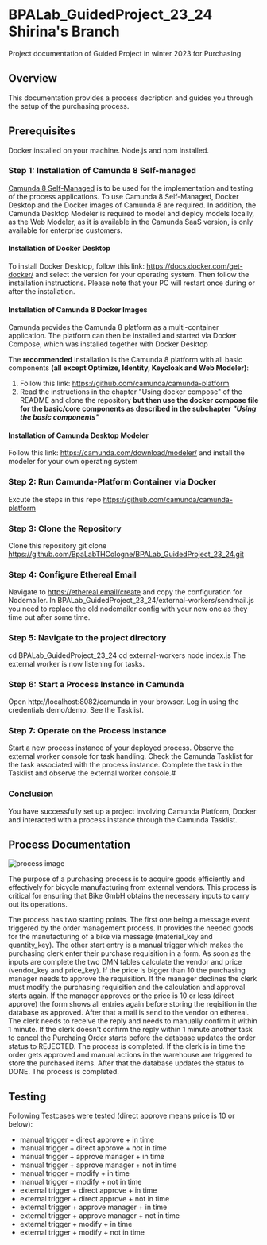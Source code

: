 # BPALab_GuidedProject_23_24 Shirina's Branch
Project documentation of Guided Project in winter 2023 for Purchasing

## Overview
This documentation provides a process decription and guides you through the setup of the purchasing process.

## Prerequisites
Docker installed on your machine. 
Node.js and npm installed. 


### Step 1: Installation of Camunda 8 Self-managed 
[Camunda 8 Self-Managed](https://docs.camunda.io/docs/self-managed/about-self-managed/) is to be used for the implementation and testing of the process applications. To use Camunda 8 Self-Managed, Docker Desktop and the Docker images of Camunda 8 are required.
In addition, the Camunda Desktop Modeler is required to model and deploy models locally, as the Web Modeler, as it is available in the Camunda SaaS version, is only available for enterprise customers.

#### Installation of Docker Desktop
To install Docker Desktop, follow this link: https://docs.docker.com/get-docker/ and select the version for your operating system. Then follow the installation instructions. Please note that your PC will restart once during or after the installation. 

#### Installation of Camunda 8 Docker Images
Camunda provides the Camunda 8 platform as a multi-container application. The platform can then be installed and started via Docker Compose, which was installed together with Docker Desktop

The **recommended** installation is the Camunda 8 platform with all basic components **(all except Optimize, Identity, Keycloak and Web Modeler)**:
1. Follow this link: https://github.com/camunda/camunda-platform
2. Read the instructions in the chapter "Using docker compose" of the README and clone the repository **but then use the docker compose file for the basic/core components as described in the subchapter _"Using the basic components"_**

#### Installation of Camunda Desktop Modeler
Follow this link: https://camunda.com/download/modeler/ and install the modeler for your own operating system

### Step 2: Run Camunda-Platform Container via Docker
Excute the steps in this repo https://github.com/camunda/camunda-platform

### Step 3: Clone the Repository
Clone this repository
git clone https://github.com/BpaLabTHCologne/BPALab_GuidedProject_23_24.git

### Step 4: Configure Ethereal Email 

Navigate to https://ethereal.email/create and copy the configuration for Nodemailer. 
In BPALab_GuidedProject_23_24/external-workers/sendmail.js you need to replace the old nodemailer config with your new one as they time out after some time. 

 
### Step 5: Navigate to the project directory
cd BPALab_GuidedProject_23_24
cd external-workers 
node index.js
The external worker is now listening for tasks.

### Step 6: Start a Process Instance in Camunda
Open http://localhost:8082/camunda in your browser.
Log in using the credentials demo/demo. See the Tasklist. 

### Step 7: Operate on the Process Instance
Start a new process instance of your deployed process.
Observe the external worker console for task handling.
Check the Camunda Tasklist for the task associated with the process instance.
Complete the task in the Tasklist and observe the external worker console.#


### Conclusion
You have successfully set up a project involving Camunda Platform, Docker and interacted with a process instance through the Camunda Tasklist.


## Process Documentation 

![process image](https://github.com/BpaLabTHCologne/BPALab_GuidedProject_23_24/blob/shirina/purchasing-process-overview-executable.png?raw=true)


The purpose of a purchasing process is to acquire goods efficiently and effectively for bicycle manufacturing from external vendors. This process is critical for ensuring that Bike GmbH obtains the necessary inputs to carry out its operations.

The process has two starting points. The first one being a message event triggered by the order management process. It provides the needed goods for the manufacturing of a bike via message (material_key and quantity_key). The other start entry is a manual trigger which makes the purchasing clerk enter their purchase requisition in a form. As soon as the inputs are complete the two DMN tables calculate the vendor and price (vendor_key and price_key). If the price is bigger than 10 the purchasing manager needs to approve the requisition. If the manager declines the clerk must modify the purchasing requisition and the calculation and approval starts again. If the manager approves or the price is 10 or less (direct approve) the form shows all entries again before storing the reqisition in the database as approved. After that a mail is send to the vendor on ethereal. The clerk needs to receive the reply and needs to manually confirm it within 1 minute. If the clerk doesn't confirm the reply within 1 minute another task to cancel the Purchaing Order starts before the database updates the order status to REJECTED. The process is completed. If the clerk is in time the order gets approved and manual actions in the warehouse are triggered to store the purchased items. After that the database updates the status to DONE. The process is completed. 


## Testing 
Following Testcases were tested (direct approve means price is 10 or below): 

- manual trigger + direct approve + in time 
- manual trigger + direct approve + not in time 
- manual trigger + approve manager + in time 
- manual trigger + approve manager + not in time 
- manual trigger + modify + in time  
- manual trigger + modify + not in time  
- external trigger + direct approve + in time 
- external trigger + direct approve + not in time 
- external trigger + approve manager + in time 
- external trigger + approve manager + not in time 
- external trigger + modify + in time 
- external trigger + modify + not in time 



 
